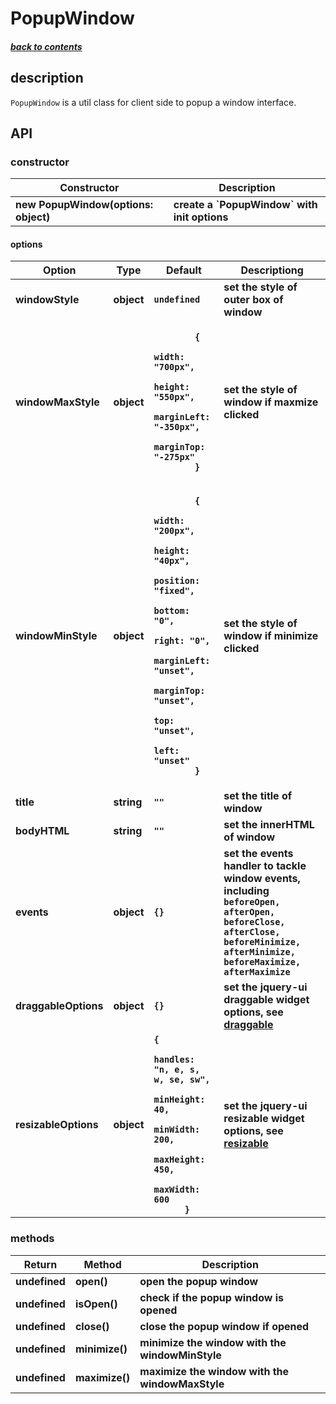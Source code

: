 # PopupWindow

##### [back to contents](../../README.md#top)

## description

`PopupWindow` is a util class for client side to popup a window interface.

## API

### constructor

<table>
  <thead>
    <tr>
      <th>Constructor</th>
      <th>Description</th>
    </tr>
  </thead>
  <tbody>
    <tr>
      <td><b>new PopupWindow(options: object)</b></td>
      <td><b>create a `PopupWindow` with init options</b></td>
    </tr>
  </tbody>
</table>

#### options

<table>
  <thead>
    <tr>
      <th>Option</th>
      <th>Type</th>
      <th>Default</th>
      <th>Descriptiong</th>
    </tr>
  </thead>
  <tbody>
    <tr>
      <td><b>windowStyle</b></td>
      <td><b>object</b></td>
      <td><b><code>undefined</code></b></td>
      <td><b>set the style of outer box of window</b></td>
    </tr>
    <tr>
      <td><b>windowMaxStyle</b></td>
      <td><b>object</b></td>
      <td><b><code>
        {
          width: "700px",
          height: "550px",
          marginLeft: "-350px",
          marginTop: "-275px"
        }
      </code></b></td>
      <td><b>set the style of window if maxmize clicked</b></td>
    </tr>
    <tr>
      <td><b>windowMinStyle</b></td>
      <td><b>object</b></td>
      <td><b><code>
        {
          width: "200px",
          height: "40px",
          position: "fixed",
          bottom: "0",
          right: "0",
          marginLeft: "unset",
          marginTop: "unset",
          top: "unset",
          left: "unset"
        }
      </code></b></td>
      <td><b>set the style of window if minimize clicked</b></td>
    </tr>
    <tr>
      <td><b>title</b></td>
      <td><b>string</b></td>
      <td><b><code>""</code></b></td>
      <td><b>set the title of window</b></td>
    </tr>
    <tr>
      <td><b>bodyHTML</b></td>
      <td><b>string</b></td>
      <td><b><code>""</code></b></td>
      <td><b>set the innerHTML of window</b></td>
    </tr>
    <tr>
      <td><b>events</b></td>
      <td><b>object</b></td>
      <td><b><code>{}</code></b></td>
      <td><b>set the events handler to tackle window events, including <code>beforeOpen, afterOpen, beforeClose, afterClose, beforeMinimize, afterMinimize, beforeMaximize, afterMaximize</code></b></td>
    </tr>
    <tr>
      <td><b>draggableOptions</b></td>
      <td><b>object</b></td>
      <td><b><code>{}</code></b></td>
      <td><b>set the jquery-ui draggable widget options, see <a href="https://jqueryui.com/draggable/">draggable</a></b></td>
    </tr>
    <tr>
      <td><b>resizableOptions</b></td>
      <td><b>object</b></td>
      <td><b><code>{
        handles: "n, e, s, w, se, sw",
        minHeight: 40,
        minWidth: 200,
        maxHeight: 450,
        maxWidth: 600
      }</code></b></td>
      <td><b>set the jquery-ui resizable widget options, see <a href="https://jqueryui.com/resizable/">resizable</a></b></td>
    </tr>
  </tbody>
</table>

### methods

<table>
  <thead>
    <tr>
      <th>Return</th>
      <th>Method</th>
      <th>Description</th>
    </tr>
  </thead>
  <tbody>
    <tr>
      <td><b>undefined</b></td>
      <td><b>open()</b></td>
      <td><b>open the popup window</b></td>
    </tr>
    <tr>
      <td><b>undefined</b></td>
      <td><b>isOpen()</b></td>
      <td><b>check if the popup window is opened</b></td>
    </tr>
    <tr>
      <td><b>undefined</b></td>
      <td><b>close()</b></td>
      <td><b>close the popup window if opened</b></td>
    </tr>
    <tr>
      <td><b>undefined</b></td>
      <td><b>minimize()</b></td>
      <td><b>minimize the window with the windowMinStyle</b></td>
    </tr>
    <tr>
      <td><b>undefined</b></td>
      <td><b>maximize()</b></td>
      <td><b>maximize the window with the windowMaxStyle</b></td>
    </tr>
  </tbody>
</table>

